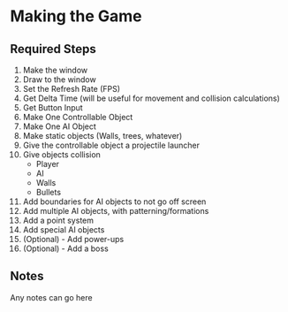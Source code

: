 # Making the Game
## Required Steps
1. Make the window
2. Draw to the window
3. Set the Refresh Rate (FPS)
4. Get Delta Time (will be useful for movement and collision calculations)
5. Get Button Input
6. Make One Controllable Object
7. Make One AI Object
8. Make static objects (Walls, trees, whatever)
9. Give the controllable object a projectile launcher
10. Give objects collision
    - Player
    - AI
    - Walls
    - Bullets
11. Add boundaries for AI objects to not go off screen
12. Add multiple AI objects, with patterning/formations
13. Add a point system
14. Add special AI objects
15. (Optional) - Add power-ups
16. (Optional) - Add a boss

## Notes
Any notes can go here
